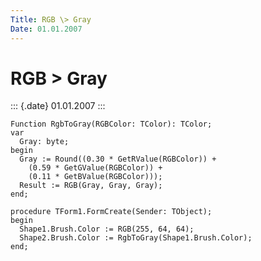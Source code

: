 ```yaml
---
Title: RGB \> Gray
Date: 01.01.2007
---
```



RGB \> Gray
===========

::: {.date}
01.01.2007
:::

    Function RgbToGray(RGBColor: TColor): TColor;
    var
      Gray: byte;
    begin
      Gray := Round((0.30 * GetRValue(RGBColor)) +
        (0.59 * GetGValue(RGBColor)) +
        (0.11 * GetBValue(RGBColor)));
      Result := RGB(Gray, Gray, Gray);
    end;
     
    procedure TForm1.FormCreate(Sender: TObject);
    begin
      Shape1.Brush.Color := RGB(255, 64, 64);
      Shape2.Brush.Color := RgbToGray(Shape1.Brush.Color);
    end;
